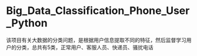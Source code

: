 # Big_Data_Classification_Phone_User_Python
 该项目有关大数据的分类问题，是根据用户信息提取不同的特征，然后监督学习用户的分类，总共有5类，正常用户、客服人员、快递员、骚扰电话
